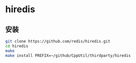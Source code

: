 # hiredis

## 安装

```bash
git clone https://github.com/redis/hiredis.git
cd hiredis
make
make install PREFIX=~/github/CppUtil/thirdparty/hiredis
```

